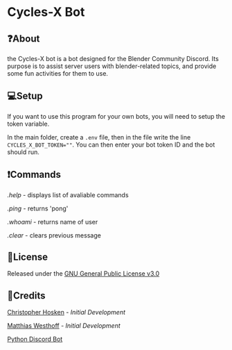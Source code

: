 # Cycles-X Bot


## ❓About
the Cycles-X bot is a bot designed for the Blender Community Discord. Its purpose is to assist server users with blender-related topics, and provide some fun activities for them to use.

## 💻Setup
If you want to use this program for your own bots, you will need to setup the token variable. 

In the main folder, create a `.env` file, then in the file write the line `CYCLES_X_BOT_TOKEN=""`. You can then enter your bot token ID and the bot should run.

## ❗Commands
*.help* - displays list of avaliable commands

*.ping* - returns 'pong'

*.whoami* - returns name of user

*.clear* - clears previous message

## 📖License
Released under the [GNU General Public License v3.0](https://www.gnu.org/licenses/gpl-3.0.en.html)

## 📜Credits
[Christopher Hosken]("https:github.com/Christopher-Hosken") - *Initial Development*

[Matthias Westhoff]("https:github.com/Matthias-Westhoff") - *Initial Development*

[Python Discord Bot](https://dev.to/p014ri5/making-and-deploying-discord-bot-with-python-4hep)
